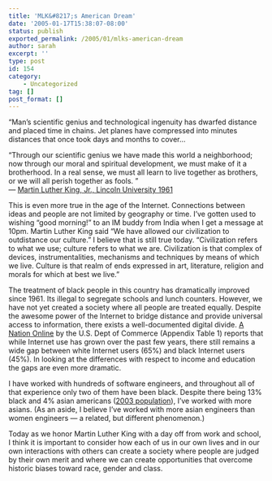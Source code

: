 ```yaml
---
title: 'MLK&#8217;s American Dream'
date: '2005-01-17T15:38:07-08:00'
status: publish
exported_permalink: /2005/01/mlks-american-dream
author: sarah
excerpt: ''
type: post
id: 154
category:
    - Uncategorized
tag: []
post_format: []
---
```

“Man’s scientific genius and technological ingenuity has dwarfed distance and placed time in chains. Jet planes have compressed into minutes distances that once took days and months to cover…

“Through our scientific genius we have made this world a neighborhood; now through our moral and spiritual development, we must make of it a brotherhood. In a real sense, we must all learn to live together as brothers, or we will all perish together as fools. ”  
 — [Martin Luther King, Jr., Lincoln University 1961](http://www.indiana.edu/~ivieweb/mlkad.html)

This is even more true in the age of the Internet. Connections between ideas and people are not limited by geography or time. I’ve gotten used to wishing “good morning!” to an IM buddy from India when I get a message at 10pm. Martin Luther King said “We have allowed our civilization to outdistance our culture.” I believe that is still true today. “Civilization refers to what we use; culture refers to what we are. Civilization is that complex of devices, instrumentalities, mechanisms and techniques by means of which we live. Culture is that realm of ends expressed in art, literature, religion and morals for which at best we live.”

The treatment of black people in this country has dramatically improved since 1961. Its illegal to segregate schools and lunch counters. However, we have not yet created a society where all people are treated equally. Despite the awesome power of the Internet to bridge distance and provide universal access to information, there exists a well-documented digital divide. [A Nation Online](http://www.ntia.doc.gov/reports/anol/NationOnlineBroadband04.htm) by the U.S. Dept of Commerce (Appendix Table 1) reports that while Internet use has grown over the past few years, there still remains a wide gap between white Internet users (65%) and black Internet users (45%). In looking at the differences with respect to income and education the gaps are even more dramatic.

I have worked with hundreds of software engineers, and throughout all of that experience only two of them have been black. Despite there being 13% black and 4% asian americans ([2003 population](http://www.infoplease.com/ipa/A0762156.html)), I’ve worked with more asians. (As an aside, I believe I’ve worked with more asian engineers than women engineers — a related, but different phenomenon.)

Today as we honor Martin Luther King with a day off from work and school, I think it is important to consider how each of us in our own lives and in our own interactions with others can create a society where people are judged by their own merit and where we can create opportunities that overcome historic biases toward race, gender and class.